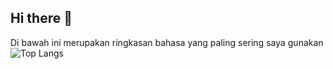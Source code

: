 ## Hi there 👋

Di bawah ini merupakan ringkasan bahasa yang paling sering saya gunakan </br>
![Top Langs](https://github-readme-stats.vercel.app/api/top-langs/?username=syahbarudin&layout=pie&theme=transparent&hide_border=true)


<!--
**syahbarudin/syahbarudin** is a ✨ _special_ ✨ repository because its `README.md` (this file) appears on your GitHub profile.

Here are some ideas to get you started:

- 🔭 I’m currently working on ...
- 🌱 I’m currently learning ...
- 👯 I’m looking to collaborate on ...
- 🤔 I’m looking for help with ...
- 💬 Ask me about ...
- 📫 How to reach me: ...
- 😄 Pronouns: ...
- ⚡ Fun fact: ...
-->
